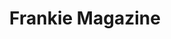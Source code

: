 ---
title: "Frankie Magazine"
draft: false
slug: "frankie-magazine"
weight: "8"
aliases:
- "/work/illustration/frankie-magazine-01/"

thumbnail: [
	"illustrations/illustration_018.jpg"
]

header: {
	h1: "..."
}

block_selected: {
	h2: "...",
	bgcolor: "#5028C7",
	img: [ 
		{class: "gallery-col-12", path: "illustrations/illustration_018.jpg"},
		{class: "gallery-col-12", path: "illustrations/illustration_008.jpg"}
	]
}

block_interested: {
	title: "Interested?\nLet's get in touch!"
}

---